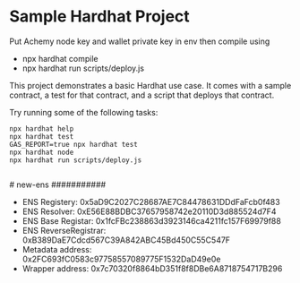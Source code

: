 # Sample Hardhat Project

Put Achemy node key and wallet private key in env
then compile using
- npx hardhat compile
-  npx hardhat run scripts/deploy.js


This project demonstrates a basic Hardhat use case. It comes with a sample contract, a test for that contract, and a script that deploys that contract.

Try running some of the following tasks:

```shell
npx hardhat help
npx hardhat test
GAS_REPORT=true npx hardhat test
npx hardhat node
npx hardhat run scripts/deploy.js


```


#   n e w - e n s 
 
 
###########

-  ENS  Registery: 0x5aD9C2027C28687AE7C84478631DDdFaFcb0f483
-  ENS Resolver: 0xE56E88BDBC37657958742e20110D3d885524d7F4
-  ENS Base Registar: 0x1fcFBc238863d3923146ca4211fc157F69979f88
-  ENS ReverseRegistrar: 0xB389DaE7Cdcd567C39A842ABC45Bd450C55C547F
-  Metadata address: 0x2FC693fC0583c97758557089775F1532DaD49e0e
-  Wrapper address: 0x7c70320f8864bD351f8f8DBe6A8718754717B296
